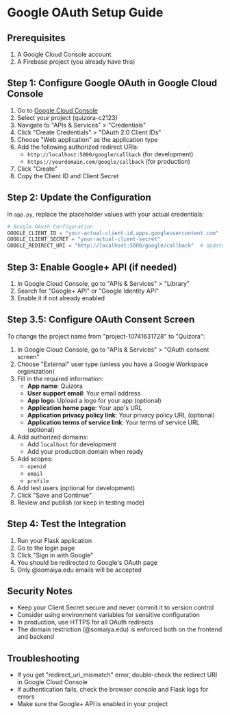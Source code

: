 # Google OAuth Setup Guide

## Prerequisites
1. A Google Cloud Console account
2. A Firebase project (you already have this)

## Step 1: Configure Google OAuth in Google Cloud Console

1. Go to [Google Cloud Console](https://console.cloud.google.com/)
2. Select your project (quizora-c2123)
3. Navigate to "APIs & Services" > "Credentials"
4. Click "Create Credentials" > "OAuth 2.0 Client IDs"
5. Choose "Web application" as the application type
6. Add the following authorized redirect URIs:
   - `http://localhost:5000/google/callback` (for development)
   - `https://yourdomain.com/google/callback` (for production)
7. Click "Create"
8. Copy the Client ID and Client Secret

## Step 2: Update the Configuration

In `app.py`, replace the placeholder values with your actual credentials:

```python
# Google OAuth Configuration
GOOGLE_CLIENT_ID = "your-actual-client-id.apps.googleusercontent.com"
GOOGLE_CLIENT_SECRET = "your-actual-client-secret"
GOOGLE_REDIRECT_URI = "http://localhost:5000/google/callback"  # Update for production
```

## Step 3: Enable Google+ API (if needed)

1. In Google Cloud Console, go to "APIs & Services" > "Library"
2. Search for "Google+ API" or "Google Identity API"
3. Enable it if not already enabled

## Step 3.5: Configure OAuth Consent Screen

To change the project name from "project-10741631728" to "Quizora":

1. In Google Cloud Console, go to "APIs & Services" > "OAuth consent screen"
2. Choose "External" user type (unless you have a Google Workspace organization)
3. Fill in the required information:
   - **App name**: Quizora
   - **User support email**: Your email address
   - **App logo**: Upload a logo for your app (optional)
   - **Application home page**: Your app's URL
   - **Application privacy policy link**: Your privacy policy URL (optional)
   - **Application terms of service link**: Your terms of service URL (optional)
4. Add authorized domains:
   - Add `localhost` for development
   - Add your production domain when ready
5. Add scopes:
   - `openid`
   - `email`
   - `profile`
6. Add test users (optional for development)
7. Click "Save and Continue"
8. Review and publish (or keep in testing mode)

## Step 4: Test the Integration

1. Run your Flask application
2. Go to the login page
3. Click "Sign in with Google"
4. You should be redirected to Google's OAuth page
5. Only @somaiya.edu emails will be accepted

## Security Notes

- Keep your Client Secret secure and never commit it to version control
- Consider using environment variables for sensitive configuration
- In production, use HTTPS for all OAuth redirects
- The domain restriction (@somaiya.edu) is enforced both on the frontend and backend

## Troubleshooting

- If you get "redirect_uri_mismatch" error, double-check the redirect URI in Google Cloud Console
- If authentication fails, check the browser console and Flask logs for errors
- Make sure the Google+ API is enabled in your project 